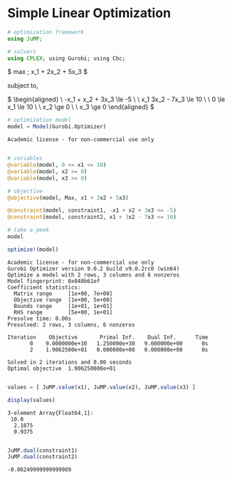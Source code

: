 # Simple Linear Optimization

````julia
# optimization framework
using JuMP;

# solvers
using CPLEX; using Gurobi; using Cbc;
````





$
max \; x_1 + 2x_2 + 5x_3
$

subject to,

$
\begin{aligned}
\ -x_1 + x_2 + 3x_3  \le -5 \\
\ x_1 3x_2 - 7x_3 \le 10 \\
\ 0 \le x_1 \le 10 \\
\ x_2 \ge 0 \\
\ x_3 \ge 0
\end{aligned}
$

````julia
# optimization model
model = Model(Gurobi.Optimizer)
````


````
Academic license - for non-commercial use only
````



````julia

# variables
@variable(model, 0 <= x1 <= 10)
@variable(model, x2 >= 0)
@variable(model, x3 >= 0)

# objective
@objective(model, Max, x1 + 2x2 + 5x3)

@constraint(model, constraint1, -x1 + x2 + 3x3 <= -5)
@constraint(model, constraint2, x1 + 3x2 - 7x3 <= 10)

# take a peek
model

optimize!(model)
````


````
Academic license - for non-commercial use only
Gurobi Optimizer version 9.0.2 build v9.0.2rc0 (win64)
Optimize a model with 2 rows, 3 columns and 6 nonzeros
Model fingerprint: 0x040b61ef
Coefficient statistics:
  Matrix range     [1e+00, 7e+00]
  Objective range  [1e+00, 5e+00]
  Bounds range     [1e+01, 1e+01]
  RHS range        [5e+00, 1e+01]
Presolve time: 0.00s
Presolved: 2 rows, 3 columns, 6 nonzeros

Iteration    Objective       Primal Inf.    Dual Inf.      Time
       0    9.0000000e+30   1.250000e+30   9.000000e+00      0s
       2    1.9062500e+01   0.000000e+00   0.000000e+00      0s

Solved in 2 iterations and 0.00 seconds
Optimal objective  1.906250000e+01
````



````julia

values = [ JuMP.value(x1), JuMP.value(x2), JuMP.value(x3) ]

display(values)
````


````
3-element Array{Float64,1}:
 10.0
  2.1875
  0.9375
````



````julia

JuMP.dual(constraint1)
JuMP.dual(constraint2)
````


````
-0.06249999999999989
````


